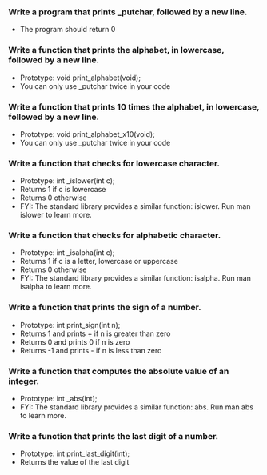 ### Write a program that prints _putchar, followed by a new line.

* The program should return 0

### Write a function that prints the alphabet, in lowercase, followed by a new line.

* Prototype: void print_alphabet(void);
* You can only use _putchar twice in your code

### Write a function that prints 10 times the alphabet, in lowercase, followed by a new line.

* Prototype: void print_alphabet_x10(void);
* You can only use _putchar twice in your code

### Write a function that checks for lowercase character.

* Prototype: int _islower(int c);
* Returns 1 if c is lowercase
* Returns 0 otherwise
* FYI: The standard library provides a similar function: islower. Run man islower to learn more.

### Write a function that checks for alphabetic character.

* Prototype: int _isalpha(int c);
* Returns 1 if c is a letter, lowercase or uppercase
* Returns 0 otherwise
* FYI: The standard library provides a similar function: isalpha. Run man isalpha to learn more.

### Write a function that prints the sign of a number.

* Prototype: int print_sign(int n);
* Returns 1 and prints + if n is greater than zero
* Returns 0 and prints 0 if n is zero
* Returns -1 and prints - if n is less than zero

### Write a function that computes the absolute value of an integer.

* Prototype: int _abs(int);
* FYI: The standard library provides a similar function: abs. Run man abs to learn more.

### Write a function that prints the last digit of a number.

* Prototype: int print_last_digit(int);
* Returns the value of the last digit



